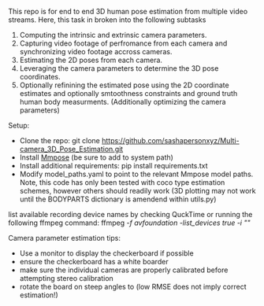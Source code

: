 This repo is for end to end 3D human pose estimation from multiple video streams. Here, this task in broken into the following subtasks

1. Computing the intrinsic and extrinsic camera parameters.
2. Capturing video footage of perfromance from each camera and synchronizing video footage accross cameras.
3. Estimating the 2D poses from each camera.
4. Leveraging the camera parameters to determine the 3D pose coordinates.
5. Optionally refinining the estimated pose using the 2D coordinate estimates and optionally smtoothness constraints and ground truth human body measurments. (Additionally optimizing the camera parameters)




Setup:
- Clone the repo: git clone https://github.com/sashapersonxyz/Multi-camera_3D_Pose_Estimation.git
- Install [Mmpose](https://github.com/open-mmlab/mmpose) (be sure to add to system path)
- Install additional requirements: pip install requirements.txt
- Modify model_paths.yaml to point to the relevant Mmpose model paths. Note, this code has only been tested with coco type estimation schemes, however others should readily work (3D plotting may not work until the BODYPARTS dictionary is amendend within utils.py)



list  available recording device names by checking QuckTime or running the following ffmpeg command: ffmpeg _-f avfoundation -list_devices true -i ""_


Camera parameter estimation tips:

- Use a monitor to display the checkerboard if possible
- ensure the checkerboard has a white boarder
- make sure the individual cameras are properly calibrated before attempting stereo calibration
- rotate the board on steep angles to (low RMSE does not imply correct estimation!)
